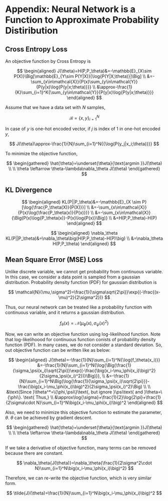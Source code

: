 # Appendix: Neural Network is a Function to Approximate Probability Distiribution

## Cross Entropy Loss

An objective function by Cross Entropy is

$$
\begin{aligned}
J(\theta)=H(P,P_\theta)&=-\mathbb{E}_{X\sim P(X)}\Big[\mathbb{E}_{Y\sim P(Y|X)}[\log{P(Y|X;\theta)}]\Big] \\
&=-\sum_{x\in\mathcal{X}}{P(x)\sum_{y\in\mathcal{Y}}{P(y|x)\log{P(y|x;\theta)}}} \\
&\approx-\frac{1}{K}\sum_{i=1}^K{\sum_{y\in\mathcal{Y}}{P(y|x)\log{P(y|x;\theta)}}}
\end{aligned}
$$

Assume that we have a data set with $N$ samples,

$$
\mathcal{B}=\{x,y\}_{i=1}^N
$$

In case of $y$ is one-hot encoded vector, if $j$ is index of $1$ in one-hot encoded $y$, 

$$
J(\theta)\approx-\frac{1}{N}\sum_{i=1}^N{{\log{P(y_j|x_i;\theta)}}}
$$

To minimize the objective function,

$$
\begin{gathered}
\hat{\theta}=\underset{\theta}{\text{argmin }}J(\theta) \\ \\
\theta \leftarrow \theta-\lambda\nabla_\theta J(\theta)
\end{gathered}
$$

## KL Divergence

$$
\begin{aligned}
KL(P||P_\theta)&=-\mathbb{E}_{X \sim P}[\log{\frac{P_\theta(X)}{P(X)}}] \\
&=-\sum_{x\in\mathcal{X}}{P(x)\log{\frac{P_\theta(x)}{P(x)}}} \\
&=-\sum_{x\in\mathcal{X}}{\Big(P(x)\log{P_\theta(x)}-P(x)\log{P(x)}\Big)} \\
&=H(P,P_\theta)-H(P)
\end{aligned}
$$

$$
\begin{aligned}
\nabla_\theta KL(P||P_\theta)&=\nabla_\theta\big(H(P,P_\theta)-H(P)\big) \\
&=\nabla_\theta H(P,P_\theta)
\end{aligned}
$$

## Mean Square Error (MSE) Loss

Unlike discrete variable, we cannot get probability from continuous variable. In this case, we consider a data point is sampled from a gaussian distribution. Probability density function (PDF) for gaussian distribution is

$$
\mathcal{N}(\mu,\sigma^2)=\frac{1}{\sigma\sqrt{2\pi}}\exp{(-\frac{(x-\mu)^2}{2\sigma^2})}
$$

Thus, our neural network can be treated like a probability function with continuous variable, and it returns a gaussian distribution.

$$
f_\theta(x)=\mathcal{N}\big(\mu_\phi(x), \sigma_\psi(x)^2\big)
$$

Now, we can write an objective function using log-likelihood function. Note that log-likelihoood for continuous function conists of probability density function (PDF). In many cases, we do not consider a standard deviation. So, out objective function can be written like as below:

$$
\begin{aligned}
J(\theta)=-\frac{1}{N}\sum_{i=1}^N{\log{f_\theta(x_i)}}
&=-\frac{1}{N}\sum_{i=1}^N{\log{\Big(\frac{1}{\sigma_\psi(x_i)\sqrt{2\pi}}\exp{(-\frac{\big(x_i-\mu_\phi(x_i)\big)^2}{2\sigma_\psi(x_i)^2})}\Big)}}, \\
&=-\frac{1}{N}\sum_{i=1}^N\Big(\log{\frac{1}{\sigma_\psi(x_i)\sqrt{2\pi}}}-\frac{\big(x_i-\mu_\phi(x_i)\big)^2}{2\sigma_\psi(x_i)^2}\Big) \\ \\
&\text{Since }\theta^*=\{\phi,\psi\}\text{, but ignore }\psi\text{ and }\theta=\{\phi\}. \text{ Thus,} \\
&\approx\log{\sigma}+\frac{1}{2}\log{2\pi}+\frac{1}{2\sigma\cdot N}\sum_{i=1}^N\big(x_i-\mu_\phi(x_i)\big)^2
\end{aligned}
$$

Also, we need to minimize this objective function to estimate the parameter, $\theta$. $\theta$ can be achieved by gradient descent.

$$
\begin{gathered}
\hat{\theta}=\underset{\theta}{\text{argmin }}J(\theta) \\ \\
\theta \leftarrow \theta-\lambda\nabla_\theta J(\theta)
\end{gathered}
$$

If we take a derivative of objective function, many terms can be removed because there are constant.

$$
\nabla_\theta{J(\theta)}=\nabla_\theta{\frac{1}{2\sigma^2\cdot N}\sum_{i=1}^N\big(x_i-\mu_\phi(x_i)\big)^2}
$$

Therefore, we can re-write the objective function, which is very similar form.

$$
\tilde{J}(\theta)=\frac{1}{N}\sum_{i=1}^N\big(x_i-\mu_\phi(x_i)\big)^2
$$